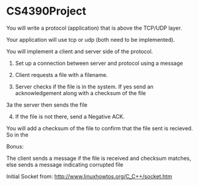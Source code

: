 # CS4390Project
You will write a protocol (application) that is above the TCP/UDP layer.

Your application will use tcp or udp (both need to be implemented).

You will implement a client and server side of the protocol.

1. Set up a connection between server and protocol using a message

2. Client requests a file with  a filename.

3. Server checks if the file is in the system.  If yes send an acknowledgement along with a checksum of the file

3a the server then sends the file

4. If the file is not there, send a Negative ACK.

You will add a checksum of the file to confirm that the file sent is recieved.  So in the

Bonus:

The client sends a message if the file is received and checksum matches, else sends a message indicating corrupted file

Initial Socket from: http://www.linuxhowtos.org/C_C++/socket.htm
